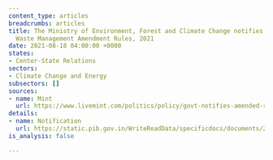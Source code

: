 ```yaml
---
content_type: articles
breadcrumbs: articles
title: The Ministry of Environment, Forest and Climate Change notifies the Plastic
  Waste Management Amendment Rules, 2021
date: 2021-08-18 04:00:00 +0000
states:
- Center-State Relations
sectors:
- Climate Change and Energy
subsectors: []
sources:
- name: Mint
  url: https://www.livemint.com/politics/policy/govt-notifies-amended-rules-for-identified-single-use-plastic-items-11628865452273.html
details:
- name: Notification
  url: https://static.pib.gov.in/WriteReadData/specificdocs/documents/2021/aug/doc202181311.pdf
is_analysis: false

---
```

